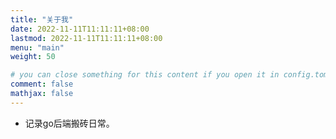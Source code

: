 ```yaml
---
title: "关于我"
date: 2022-11-11T11:11:11+08:00
lastmod: 2022-11-11T11:11:11+08:00
menu: "main"
weight: 50

# you can close something for this content if you open it in config.toml.
comment: false
mathjax: false
---
```


* 记录go后端搬砖日常。

